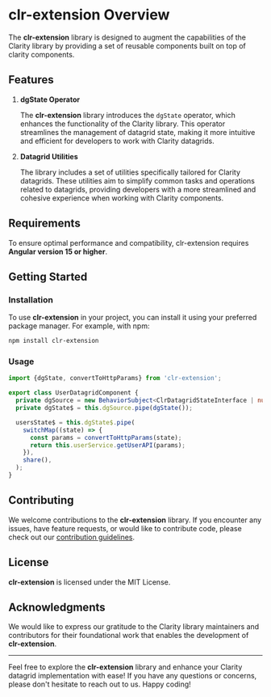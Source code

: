 # clr-extension Overview

The **clr-extension** library is designed to augment the capabilities of the Clarity library by providing a set of
reusable components built on top of clarity components.

## Features

1. **dgState Operator**

   The **clr-extension** library introduces the `dgState` operator, which enhances the functionality of the Clarity
   library. This operator streamlines the management of datagrid state, making it more intuitive and efficient for
   developers to work with Clarity datagrids.

2. **Datagrid Utilities**

   The library includes a set of utilities specifically tailored for Clarity datagrids. These utilities aim to simplify
   common tasks and operations related to datagrids, providing developers with a more streamlined and cohesive
   experience when working with Clarity components.

## Requirements

To ensure optimal performance and compatibility, clr-extension requires **Angular version 15 or higher**.

## Getting Started

### Installation

To use **clr-extension** in your project, you can install it using your preferred package manager. For example, with
npm:

```bash
npm install clr-extension
```

### Usage

```ts
import {dgState, convertToHttpParams} from 'clr-extension';

export class UserDatagridComponent {
  private dgSource = new BehaviorSubject<ClrDatagridStateInterface | null>(null);
  private dgState$ = this.dgSource.pipe(dgState());

  usersState$ = this.dgState$.pipe(
    switchMap((state) => {
      const params = convertToHttpParams(state);
      return this.userService.getUserAPI(params);
    }),
    share(),
  );
}
```

## Contributing

We welcome contributions to the **clr-extension** library. If you encounter any issues, have feature requests, or would
like to contribute code, please check out our
[contribution guidelines](https://github.com/wghglory/ngx-extension/CONTRIBUTING.md).

## License

**clr-extension** is licensed under the MIT License.

## Acknowledgments

We would like to express our gratitude to the Clarity library maintainers and contributors for their foundational work
that enables the development of **clr-extension**.

---

Feel free to explore the **clr-extension** library and enhance your Clarity datagrid implementation with ease! If you
have any questions or concerns, please don't hesitate to reach out to us. Happy coding!
